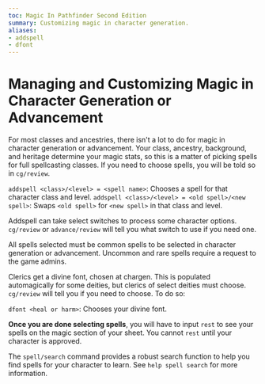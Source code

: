 ```yaml
---
toc: Magic In Pathfinder Second Edition
summary: Customizing magic in character generation.
aliases:
- addspell
- dfont
---
```


# Managing and Customizing Magic in Character Generation or Advancement

For most classes and ancestries, there isn't a lot to do for magic in character generation or advancement. Your class, ancestry, background, and heritage determine your magic stats, so this is a matter of picking spells for full spellcasting classes. If you need to choose spells, you will be told so in `cg/review`.

`addspell <class>/<level> = <spell name>`: Chooses a spell for that character class and level. 
`addspell <class>/<level> = <old spell>/<new spell>`: Swaps `<old spell>` for `<new spell>` in that class and level.

Addspell can take select switches to process some character options. `cg/review` or `advance/review` will tell you what switch to use if you need one.

All spells selected must be common spells to be selected in character generation or advancement. Uncommon and rare spells require a request to the game admins.

Clerics get a divine font, chosen at chargen. This is populated automagically for some deities, but clerics of select deities must choose. `cg/review` will tell you if you need to choose. To do so: 

`dfont <heal or harm>`: Chooses your divine font.

**Once you are done selecting spells**, you will have to input `rest` to see your spells on the magic section of your sheet. You cannot `rest` until your character is approved.

The `spell/search` command provides a robust search function to help you find spells for your character to learn. See `help spell search` for more information.